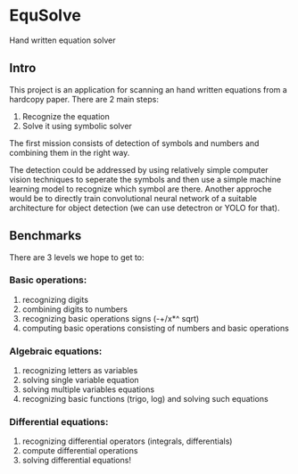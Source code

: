 # EquSolve
Hand written equation solver

## Intro
This project is an application for scanning an hand written equations from a hardcopy paper. There are 2 main steps:

1. Recognize the equation
2. Solve it using symbolic solver


The first mission consists of detection of symbols and numbers and combining them in the right way. 

The detection could be addressed by using relatively simple computer vision techniques to seperate the symbols and then use a simple machine learning model to recognize which symbol are there. Another approche would be to directly train convolutional neural network of a suitable architecture for object detection (we can use detectron or YOLO for that).

## Benchmarks
There are 3 levels we hope to get to:

### Basic operations:
1. recognizing digits
2. combining digits to numbers
3. recognizing basic operations signs (-+/x*^ sqrt)
4. computing basic operations consisting of numbers and basic operations
### Algebraic equations:
1. recognizing letters as variables
2. solving single variable equation
3. solving multiple variables equations
4. recognizing basic functions (trigo, log) and solving such equations
### Differential equations:
1. recognizing differential operators (integrals, differentials)
2. compute differential operations
3. solving differential equations!
